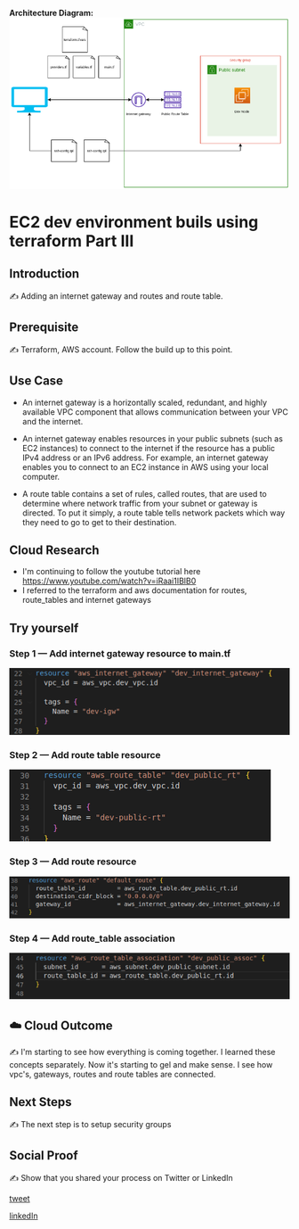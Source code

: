 **Architecture Diagram:**
![placeholder image](../005/ec2_dev_environment.png)

# EC2 dev environment buils using terraform Part III

## Introduction

✍️ Adding an internet gateway and routes and route table.

## Prerequisite

✍️ Terraform, AWS account. Follow the build up to this point.

## Use Case

- An internet gateway is a horizontally scaled, redundant, and highly available VPC component that allows communication between your VPC and the internet.
- An internet gateway enables resources in your public subnets (such as EC2 instances) to connect to the internet if the resource has a public IPv4 address or an IPv6 address.  For example, an internet gateway enables you to connect to an EC2 instance in AWS using your local computer.

- A route table contains a set of rules, called routes, that are used to determine where network traffic from your subnet or gateway is directed. To put it simply, a route table tells network packets which way they need to go to get to their destination.

## Cloud Research

- I'm continuing to follow the youtube tutorial here https://www.youtube.com/watch?v=iRaai1IBlB0
- I referred to the terraform and aws documentation for routes, route_tables and internet gateways

## Try yourself

### Step 1 — Add internet gateway resource to main.tf

![Screenshot](igtw_resource.png)

### Step 2 — Add route table resource

![Screenshot](route_table.png)

### Step 3 — Add route resource 

![Screenshot](routes.png)

### Step 4 — Add route_table association

![Screenshot](route_table_association.png)

## ☁️ Cloud Outcome

✍️ I'm starting to see how everything is coming together. I learned these concepts separately. Now it's starting to gel and make sense. I see how vpc's, gateways, routes and route tables are connected.

## Next Steps

✍️ The next step is to setup security groups

## Social Proof

✍️ Show that you shared your process on Twitter or LinkedIn

[tweet](https://twitter.com/DemianJennings/status/1586807199191470087)

[linkedIn](https://www.linkedin.com/posts/demian-jennings_100daysofcloud-activity-6992573423147237376-T8Rs?utm_source=share&utm_medium=member_desktop)
